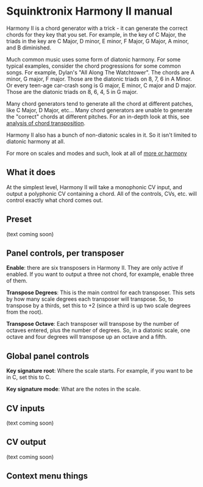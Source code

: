 # Squinktronix Harmony II manual

Harmony II is a chord generator with a trick - it can generate the correct chords for they key that you set. For example, in the key of C Major, the triads in the key are C Major, D minor, E minor, F Major, G Major, A minor, and B diminished.

Much common music uses some form of diatonic harmony. For some typical examples, consider the chord progressions for some common songs. For example, Dylan's "All Along The Watchtower". The chords are A minor, G major, F major. Those are the diatonic triads on 8, 7, 6 in A Minor. Or every teen-age car-crash song is G major, E minor, C major and D major. Those are the diatonic triads on 8, 6, 4, 5 in G major.

Many chord generators tend to generate all the chord at different patches, like C Major, D Major, etc... Many chord generators are unable to generate the "correct" chords at different pitches. For an in-depth look at this, see [analysis of chord transposition](./more-on-harmony.md/#analysis-of-quantizers).

Harmony II also has a bunch of non-diatonic scales in it. So it isn't limited to diatonic harmony at all.

For more on scales and modes and such, look at all of [more or harmony](./more-on-harmony.md)

## What it does

At the simplest level, Harmony II will take a monophonic CV input, and output a polyphonic CV containing a chord. All of the controls, CVs, etc. will control exactly what chord comes out.

## Preset

(text coming soon)

## Panel controls, per transposer

**Enable**: there are six transposers in Harmony II. They are only active if enabled. If you want to output a three not chord, for example, enable three of them.

**Transpose Degrees**: This is the main control for each transposer. This sets by how many scale degrees each transposer will transpose. So, to transpose by a thirds, set this to +2 (since a third is up two scale degrees from the root).

**Transpose Octave**: Each transposer will transpose by the number of octaves entered, plus the number of degrees. So, in a diatonic scale, one octave and four degrees will transpose up an  octave and a fifth.

## Global panel controls

**Key signature root**: Where the scale starts. For example, if you want to be in C, set this to C.

**Key signature mode**: What are the notes in the scale.


## CV inputs

(text coming soon)

## CV output

(text coming soon)

## Context menu things
